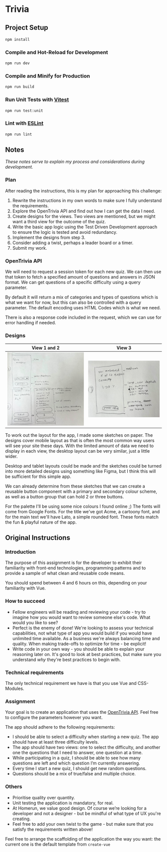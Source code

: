 # Trivia

## Project Setup

```sh
npm install
```

### Compile and Hot-Reload for Development

```sh
npm run dev
```

### Compile and Minify for Production

```sh
npm run build
```

### Run Unit Tests with [Vitest](https://vitest.dev/)

```sh
npm run test:unit
```

### Lint with [ESLint](https://eslint.org/)

```sh
npm run lint
```

## Notes

_These notes serve to explain my process and considerations during development._

### Plan

After reading the instructions, this is my plan for approaching this challenge:

1. Rewrite the instructions in my own words to make sure I fully understand the requirements.
2. Explore the OpenTrivia API and find out how I can get the data I need.
3. Create designs for the views. Two views are mentioned, but we might want a third view for the outcome of the quiz.
4. Write the basic app logic using the Test Driven Development approach to ensure the logic is tested and avoid redundancy.
5. Implement the designs from step 3.
6. Consider adding a twist, perhaps a leader board or a timer.
7. Submit my work.

### OpenTrivia API

We will need to request a session token for each new quiz. We can then use that token to fetch a specified amount of questions and answers in JSON format. We can get questions of a specific difficulty using a query parameter.

By default it will return a mix of categories and types of questions which is what we want for now, but this can also be controlled with a query parameter. The default encoding uses HTML Codes which is what we need.

There is also a response code included in the request, which we can use for error handling if needed.

### Designs

| View 1 and 2                                                   | View 3                                                   |
| -------------------------------------------------------------- | -------------------------------------------------------- |
| ![Sketches for view 1 and 2](/images/sketches-1.jpeg?raw=true) | ![Sketches for view 3](/images/sketches-2.jpeg?raw=true) |

To work out the layout for the app, I made some sketches on paper. The designs cover mobile layout as that is often the most common way users will see your site these days. With the limited amount of data we need to display in each view, the desktop layout can be very similar, just a little wider.

Desktop and tablet layouts could be made and the sketches could be turned into more detailed designs using something like Figma, but I think this will be sufficient for this simple app.

We can already determine from these sketches that we can create a reusable button component with a primary and secondary colour scheme, as well as a button group that can hold 2 or three buttons.

For the palette I'll be using some nice colours I found online ;) The fonts will come from Google Fonts. For the title we've got Acme, a cartoony font, and for the main text we'll have Lato, a simple rounded font. These fonts match the fun & playful nature of the app.

## Original Instructions

### Introduction

The purpose of this assignment is for the developer to exhibit their familiarity with front-end technologies, programming patterns and to provide a sample of what clean and reusable code means.

You should spend between 4 and 6 hours on this, depending on your familiarity with Vue.

### How to succeed

- Fellow engineers will be reading and reviewing your code - try to imagine how you would want to review someone else's code. What would you like to see?
- Perfect is the enemy of done! We're looking to assess your technical capabilities, not what type of app you would build if you would have unlimited time available. As a business we're always balancing time and quality. When making trade-offs to optimize for time - be explicit!
- Write code in your own way - you should be able to explain your reasoning later on. It's good to look at best practices, but make sure you understand _why_ they're best practices to begin with.

### Technical requirements

The only technical requirement we have is that you use Vue and CSS-Modules.

### Assignment

Your goal is to create an application that uses the [OpenTrivia API](https://opentdb.com/api_config.php). Feel free to configure the parameters however you want.

The app should adhere to the following requirements:

- I should be able to select a difficulty when starting a new quiz. The app should have at least three difficulty levels.
- The app should have two views: one to select the difficulty, and another one the questions that I need to answer, one question at a time.
- While participating in a quiz, I should be able to see how many questions are left and which question I’m currently answering.
- Every time I start a new quiz, I should get new random questions.
- Questions should be a mix of true/false and multiple choice.

### Others

- Prioritise quality over quantity.
- Unit testing the application is mandatory, for real.
- At Homerun, we value good design. Of course we’re looking for a developer and not a designer - but be mindful of what type of UX you're creating.
- Feel free to add your own twist to the game - but make sure that you satisfy the requirements written above!

Feel free to arrange the scaffolding of the application the way you want: the current one is the default template from `create-vue`
